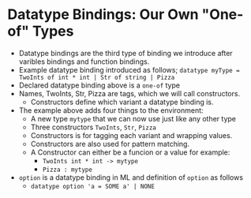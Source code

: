 # Datatype Bindings: Our Own "One-of" Types

* Datatype bindings are the third type of binding we introduce after varibles bindings and function bindings.
* Example datatype binding introduced as follows;
    `datatype myType = TwoInts of int * int | Str of string | Pizza`
* Declared datatype binding above is a `one-of` type
* Names, TwoInts, Str, Pizza are tags, which we will call constructors.
    * Constructors define which variant a datatype binding is.
* The example above adds four things to the environment:
    * A new type `mytype` that we can now use just like any other type
    * Three constructors `TwoInts`, `Str`, `Pizza`
    * Constructors is for tagging each variant and wrapping values.
    * Constructors are also used for pattern matching.
    * A Constructor can either be a funcion or a value for example:
        * `TwoInts int * int -> mytype`
        * `Pizza : mytype`
* `option` is a datatype binding in ML and definition of `option` as follows
    * `datatype option 'a = SOME a' | NONE`
